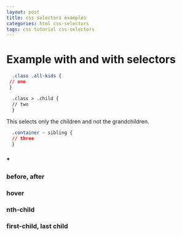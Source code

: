 ```yaml
---
layout: post
title: css selectors examples
categories: html css-selectors
tags: css tutorial css-selectors
---
```


# Example with and with selectors


```css
  .class .all-kids {
 // one
 }
```


```html
  .class > .child {
  // two
  }
```
This selects only the children and not the grandchildren.

```css
  .container ~ sibling {
  // three
  }
```

### *
### before, after
### hover

### nth-child
### first-child, last child
